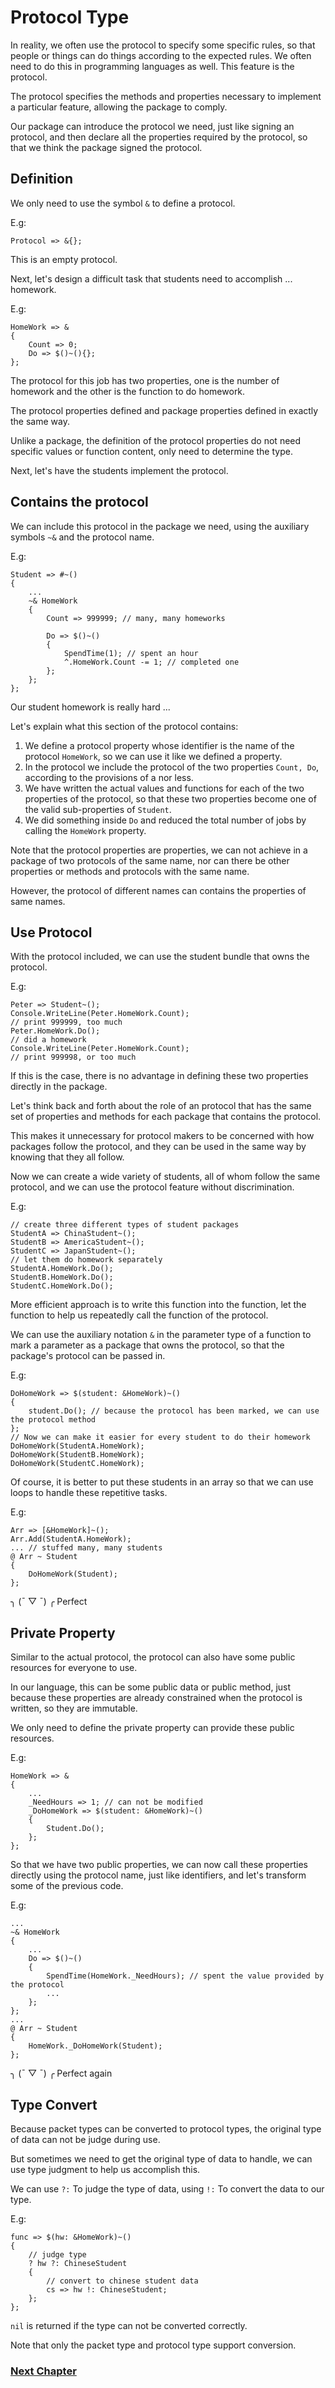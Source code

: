 # Protocol Type
In reality, we often use the protocol to specify some specific rules, so that people or things can do things according to the expected rules.
We often need to do this in programming languages as well. This feature is the protocol.

The protocol specifies the methods and properties necessary to implement a particular feature, allowing the package to comply.

Our package can introduce the protocol we need, just like signing an protocol, and then declare all the properties required by the protocol, so that we think the package signed the protocol.
## Definition
We only need to use the symbol `&` to define a protocol.

E.g:

    Protocol => &{};

This is an empty protocol.

Next, let's design a difficult task that students need to accomplish ... homework.

E.g:

    HomeWork => &
    {
        Count => 0;
        Do => $()~(){};
    };

The protocol for this job has two properties, one is the number of homework and the other is the function to do homework.

The protocol properties defined and package properties defined in exactly the same way.

Unlike a package, the definition of the protocol properties do not need specific values or function content, only need to determine the type.

Next, let's have the students implement the protocol.
## Contains the protocol
We can include this protocol in the package we need, using the auxiliary symbols `~&` and the protocol name.

E.g:

    Student => #~()
    {
        ...
        ~& HomeWork
        {
            Count => 999999; // many, many homeworks

            Do => $()~()
            {
                SpendTime(1); // spent an hour
                ^.HomeWork.Count -= 1; // completed one
            };
        };
    };

Our student homework is really hard ...

Let's explain what this section of the protocol contains:
1. We define a protocol property whose identifier is the name of the protocol `HomeWork`, so we can use it like we defined a property.
1. In the protocol we include the protocol of the two properties `Count, Do`, according to the provisions of a nor less.
1. We have written the actual values ​​and functions for each of the two properties of the protocol, so that these two properties become one of the valid sub-properties of `Student`.
1. We did something inside `Do` and reduced the total number of jobs by calling the `HomeWork` property.

Note that the protocol properties are properties, we can not achieve in a package of two protocols of the same name, nor can there be other properties or methods and protocols with the same name. 

However, the protocol of different names can contains the properties of same names.

## Use Protocol
With the protocol included, we can use the student bundle that owns the protocol.

E.g:

    Peter => Student~();
    Console.WriteLine(Peter.HomeWork.Count);
    // print 999999, too much
    Peter.HomeWork.Do();
    // did a homework
    Console.WriteLine(Peter.HomeWork.Count);
    // print 999998, or too much

If this is the case, there is no advantage in defining these two properties directly in the package.

Let's think back and forth about the role of an protocol that has the same set of properties and methods for each package that contains the protocol.

This makes it unnecessary for protocol makers to be concerned with how packages follow the protocol, and they can be used in the same way by knowing that they all follow.

Now we can create a wide variety of students, all of whom follow the same protocol, and we can use the protocol feature without discrimination.

E.g:

    // create three different types of student packages
    StudentA => ChinaStudent~();
    StudentB => AmericaStudent~();
    StudentC => JapanStudent~();
    // let them do homework separately
    StudentA.HomeWork.Do();
    StudentB.HomeWork.Do();
    StudentC.HomeWork.Do();

More efficient approach is to write this function into the function, let the function to help us repeatedly call the function of the protocol.

We can use the auxiliary notation `&` in the parameter type of a function to mark a parameter as a package that owns the protocol, so that the package's protocol can be passed in.

E.g:

    DoHomeWork => $(student: &HomeWork)~()
    {
        student.Do(); // because the protocol has been marked, we can use the protocol method
    };
    // Now we can make it easier for every student to do their homework
    DoHomeWork(StudentA.HomeWork);
    DoHomeWork(StudentB.HomeWork);
    DoHomeWork(StudentC.HomeWork);

Of course, it is better to put these students in an array so that we can use loops to handle these repetitive tasks.

E.g:

    Arr => [&HomeWork]~();
    Arr.Add(StudentA.HomeWork);
    ... // stuffed many, many students
    @ Arr ~ Student
    {
        DoHomeWork(Student);
    };

╮ (¯ ▽ ¯) ╭
Perfect
## Private Property
Similar to the actual protocol, the protocol can also have some public resources for everyone to use.

In our language, this can be some public data or public method, just because these properties are already constrained when the protocol is written, so they are immutable.

We only need to define the private property can provide these public resources.

E.g:

    HomeWork => &
    {
        ...
        _NeedHours => 1; // can not be modified
        _DoHomeWork => $(student: &HomeWork)~()
        {
            Student.Do();
        };
    };

So that we have two public properties, we can now call these properties directly using the protocol name, just like identifiers, and let's transform some of the previous code.

E.g:

    ...
    ~& HomeWork
    {
        ...
        Do => $()~()
        {
            SpendTime(HomeWork._NeedHours); // spent the value provided by the protocol
            ...
        };
    };
    ...
    @ Arr ~ Student
    {
        HomeWork._DoHomeWork(Student);
    };

╮ (¯ ▽ ¯) ╭
Perfect again

## Type Convert
Because packet types can be converted to protocol types, the original type of data can not be judge during use.

But sometimes we need to get the original type of data to handle, we can use type judgment to help us accomplish this.

We can use `?:` To judge the type of data, using `!:` To convert the data to our type.

E.g:

    func => $(hw: &HomeWork)~()
    {
        // judge type
        ? hw ?: ChineseStudent
        {
            // convert to chinese student data
            cs => hw !: ChineseStudent;
        };
    };

`nil` is returned if the type can not be converted correctly.

Note that only the packet type and protocol type support conversion.

### [Next Chapter](check.md)